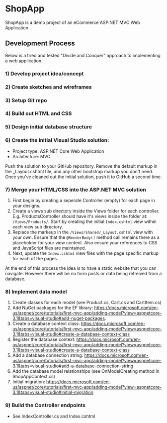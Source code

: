 
# ShopApp
ShopApp is a demo project of an eCommerce ASP.NET MVC Web Application

## Development Process
Below is a tried and tested "Divide and Conquer" approach to implementing a web application.

### 1) Develop project idea/concept

### 2) Create sketches and wireframes

### 3) Setup Git repo

### 4) Build out HTML and CSS

### 5) Design initial database structure

### 6) Create the initial Visual Studio solution: 
- Project type: ASP.NET Core Web Application
- Architecture: MVC

Push the solution to your GitHub repository.
Remove the default markup in the _Layout.cshtml file, and any other bootstrap markup you don't need.
Once you've cleaned out the initial solution, push it to GitHub a second time.

### 7) Merge your HTML/CSS into the ASP.NET MVC solution
1) First begin by creating a seperate Controller (empty) for each page in your designs.
2) Create a views sub directory inside the Views folder for each controller. E.g. ProductsController should have it's views inside the folder at: `/Views/Products/`. Start by creating the initial `Index.cshtml` view within each view sub directory.
3) Replace the markeup in the `/Views/Shared/_Layout.cshtml` view with your own. Ensure that the `@RenderBody()` method call remains there as a placeholder for your view content. Also ensure your references to CSS and JavaScript files are maintained.
4) Next, update the `Index.cshtml` view files with the page specific markup for each of the pages.

At the end of this process the idea is to have a static website that you can navigate. However there will be no form posts or data being retreived from a database.

### 8) Implement data model
1) Create classes for each model (see Product.cs, Cart.cs and CartItem.cs)
2) Add NuGet packages for the EF library:  https://docs.microsoft.com/en-us/aspnet/core/tutorials/first-mvc-app/adding-model?view=aspnetcore-3.1&tabs=visual-studio#add-nuget-packages.
3) Create a database context class: https://docs.microsoft.com/en-us/aspnet/core/tutorials/first-mvc-app/adding-model?view=aspnetcore-3.1&tabs=visual-studio#create-a-database-context-class
4) Register the database context: https://docs.microsoft.com/en-us/aspnet/core/tutorials/first-mvc-app/adding-model?view=aspnetcore-3.1&tabs=visual-studio#create-a-database-context-class
5) Add a database connection string: https://docs.microsoft.com/en-us/aspnet/core/tutorials/first-mvc-app/adding-model?view=aspnetcore-3.1&tabs=visual-studio#add-a-database-connection-string
6) Add the database model relationships (see OnModelCreating method in ShopAppContext.cs)
7) Initial migration: https://docs.microsoft.com/en-us/aspnet/core/tutorials/first-mvc-app/adding-model?view=aspnetcore-3.1&tabs=visual-studio#initial-migration

### 9) Build the Controller endpoints
* See IndexController.cs and Index.cshtml



